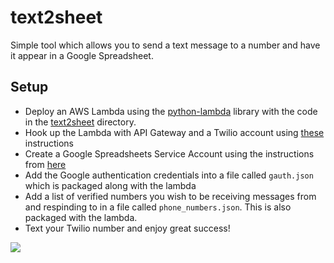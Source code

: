 # text2sheet
Simple tool which allows you to send a text message to a number and have it appear in a Google Spreadsheet.

## Setup
* Deploy an AWS Lambda using the [python-lambda](https://github.com/nficano/python-lambda) library with the code in the [text2sheet](text2sheet/) directory. 
* Hook up the Lambda with API Gateway and a Twilio account using [these](https://www.twilio.com/docs/sms/tutorials/how-to-receive-and-reply-python-amazon-lambda) instructions
* Create a Google Spreadsheets Service Account using the instructions from [here](https://gspread.readthedocs.io/en/latest/oauth2.html)
* Add the Google authentication credentials into a file called `gauth.json` which is packaged along with the lambda
* Add a list of verified numbers you wish to be receiving messages from and respinding to in a file called `phone_numbers.json`. This is also packaged with the lambda.
* Text your Twilio number and enjoy great success!

![](https://www.myinstants.com/media/instants_images/boratgs.jpg)
